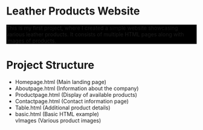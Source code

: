 <!DOCTYPE html>
<html>
  
<head>
  
<h1> Leather Products Website </h1>

</head>
  
<body>
  
<p style="background-color:black;">This is my first project, where I created a simple website showcasing various leather products. It consists of multiple HTML pages along with images of products.</p>
  
<h1>Project Structure</h1>
  
<p> <ul> 
  <li>Homepage.html (Main landing page)</li>
  <li>Aboutpage.html (Information about the company)</li>
  <li>Productpage.html (Display of available products)</li>
  <li>Contactpage.html (Contact information page)</li>
  <li>Table.html (Additional product details)</li>
  <li>basic.html (Basic HTML example)</li>
  vImages (Various product images) </li>
</ul></p>

</body>

</html>
